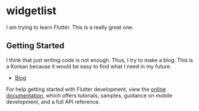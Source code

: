 # widgetlist

I am trying to learn Flutter.
This is a really great one.

## Getting Started

I think that just writing code is not enough.
Thus, I try to make a blog.
This is a Korean because it would be easy to find what I need in my future.

- [Blog](https://everyeveryone.tistory.com/manage/posts/)


For help getting started with Flutter development, view the
[online documentation](https://docs.flutter.dev/), which offers tutorials,
samples, guidance on mobile development, and a full API reference.
